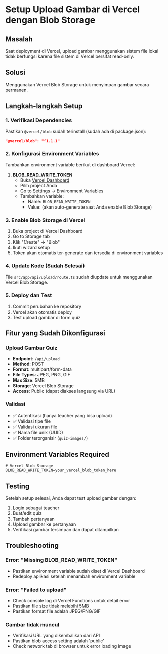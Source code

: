 # Setup Upload Gambar di Vercel dengan Blob Storage

## Masalah
Saat deployment di Vercel, upload gambar menggunakan sistem file lokal tidak berfungsi karena file sistem di Vercel bersifat read-only.

## Solusi
Menggunakan Vercel Blob Storage untuk menyimpan gambar secara permanen.

## Langkah-langkah Setup

### 1. Verifikasi Dependencies
Pastikan `@vercel/blob` sudah terinstall (sudah ada di package.json):
```json
"@vercel/blob": "^1.1.1"
```

### 2. Konfigurasi Environment Variables
Tambahkan environment variable berikut di dashboard Vercel:

1. **BLOB_READ_WRITE_TOKEN**
   - Buka [Vercel Dashboard](https://vercel.com/dashboard)
   - Pilih project Anda
   - Go to Settings → Environment Variables
   - Tambahkan variable:
     - Name: `BLOB_READ_WRITE_TOKEN`
     - Value: (akan auto-generate saat Anda enable Blob Storage)

### 3. Enable Blob Storage di Vercel
1. Buka project di Vercel Dashboard
2. Go to Storage tab
3. Klik "Create" → "Blob"
4. Ikuti wizard setup
5. Token akan otomatis ter-generate dan tersedia di environment variables

### 4. Update Kode (Sudah Selesai)
File `src/app/api/upload/route.ts` sudah diupdate untuk menggunakan Vercel Blob Storage.

### 5. Deploy dan Test
1. Commit perubahan ke repository
2. Vercel akan otomatis deploy
3. Test upload gambar di form quiz

## Fitur yang Sudah Dikonfigurasi

### Upload Gambar Quiz
- **Endpoint**: `/api/upload`
- **Method**: POST
- **Format**: multipart/form-data
- **File Types**: JPEG, PNG, GIF
- **Max Size**: 5MB
- **Storage**: Vercel Blob Storage
- **Access**: Public (dapat diakses langsung via URL)

### Validasi
- ✅ Autentikasi (hanya teacher yang bisa upload)
- ✅ Validasi tipe file
- ✅ Validasi ukuran file
- ✅ Nama file unik (UUID)
- ✅ Folder terorganisir (`quiz-images/`)

## Environment Variables Required

```env
# Vercel Blob Storage
BLOB_READ_WRITE_TOKEN=your_vercel_blob_token_here
```

## Testing
Setelah setup selesai, Anda dapat test upload gambar dengan:
1. Login sebagai teacher
2. Buat/edit quiz
3. Tambah pertanyaan
4. Upload gambar ke pertanyaan
5. Verifikasi gambar tersimpan dan dapat ditampilkan

## Troubleshooting

### Error: "Missing BLOB_READ_WRITE_TOKEN"
- Pastikan environment variable sudah diset di Vercel Dashboard
- Redeploy aplikasi setelah menambah environment variable

### Error: "Failed to upload"
- Check console log di Vercel Functions untuk detail error
- Pastikan file size tidak melebihi 5MB
- Pastikan format file adalah JPEG/PNG/GIF

### Gambar tidak muncul
- Verifikasi URL yang dikembalikan dari API
- Pastikan blob access setting adalah 'public'
- Check network tab di browser untuk error loading image 